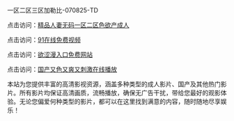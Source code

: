 一区二区三区加勒比-070825-TD

点击访问：<a href="https://heiliaozj3tjd.pages.dev">精品人妻无码一区二区色欲产成人</a>

点击访问：<a href="https://heiliaoe8ajia.pages.dev">91在线免费视频</a>

点击访问：<a href="https://heiliaoxqkkct.pages.dev">欲涩漫入口免费网站</a>

点击访问：<a href="https://heiliaoxwd5i8.pages.dev">国产又色又爽又刺激在线播放</a>

本站为您提供丰富的高清影视资源，涵盖多种类型的成人影片、国产及其他热门影片。所有影片均保证高清画质，流畅播放，确保无广告干扰，带给您最好的观影体验。无论您偏爱何种类型的影片，都可以在这里找到满意的内容，随时随地尽享娱乐！

<span style="display:none;">[Canonical link](https://github.com/bd20250708/bd09 ）</span>

